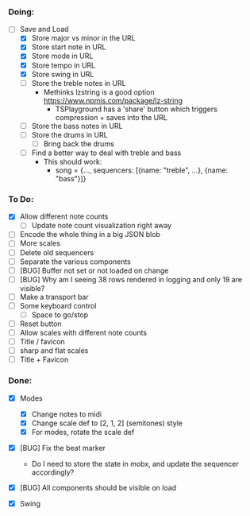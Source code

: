 ### Doing:
- [ ] Save and Load
  - [x] Store major vs minor in the URL
  - [x] Store start note in URL
  - [x] Store mode in URL
  - [x] Store tempo in URL
  - [x] Store swing in URL
  - [ ] Store the treble notes in URL
    - Methinks lzstring is a good option https://www.npmjs.com/package/lz-string
      - TSPlayground has a 'share' button which triggers compression + saves into the URL
  - [ ] Store the bass notes in URL
  - [ ] Store the drums in URL
    - [ ] Bring back the drums
  - [ ] Find a better way to deal with treble and bass
    - This should work:
      - song = {..., sequencers: [{name: "treble", ...}, {name: "bass"}]}

### To Do:
- [x] Allow different note counts
  - [ ] Update note count visualization right away
- [ ] Encode the whole thing in a big JSON blob
- [ ] More scales
- [ ] Delete old sequencers
- [ ] Separate the various components
- [ ] [BUG] Buffer not set or not loaded on change
- [ ] [BUG] Why am I seeing 38 rows rendered in logging and only 19 are visible?
- [ ] Make a transport bar
- [ ] Some keyboard control
  - [ ] Space to go/stop
- [ ] Reset button
- [ ] Allow scales with different note counts
- [ ] Title / favicon
- [ ] sharp and flat scales
- [ ] Title + Favicon

### Done:
- [x] Modes
  - [x] Change notes to midi
  - [x] Change scale def to [2, 1, 2] (semitones) style
  - [x] For modes, rotate the scale def
- [x] [BUG] Fix the beat marker
  - Do I need to store the state in mobx, and update the sequencer accordingly?
- [x] [BUG] All components should be visible on load
- [x] Swing


